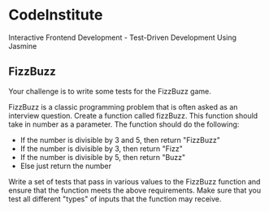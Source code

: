 # CodeInstitute

Interactive Frontend Development - Test-Driven Development Using Jasmine

## FizzBuzz

Your challenge is to write some tests for the FizzBuzz game.

FizzBuzz is a classic programming problem that is often asked as an interview question. Create a function called fizzBuzz. This function should take in number as a parameter. The function should do the following:

-   If the number is divisible by 3 and 5, then return "FizzBuzz"
-   If the number is divisible by 3, then return "Fizz"
-   If the number is divisible by 5, then return "Buzz"
-   Else just return the number

Write a set of tests that pass in various values to the FizzBuzz function and ensure that the function meets the above requirements. Make sure that you test all different "types" of inputs that the function may receive.
